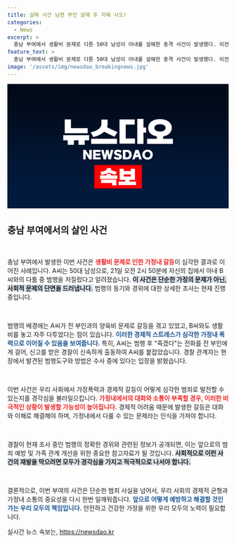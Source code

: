 ```yaml
---
title: 살해 사건 남편 부인 살해 후 자해 시도!
categories:
  - News
excerpt: >
  충남 부여에서 생활비 문제로 다툰 50대 남성이 아내를 살해한 충격 사건이 발생했다. 이전 부인과의 양육비 갈등까지 얽힌 이 사건의 전말은 무엇일까? 경찰 조사에서 밝혀질 숨겨진 진실이 궁금하다.
feature_text: >
  충남 부여에서 생활비 문제로 다툰 50대 남성이 아내를 살해한 충격 사건이 발생했다. 이전 부인과의 양육비 갈등까지 얽힌 이 사건의 전말은 무엇일까? 경찰 조사에서 밝혀질 숨겨진 진실이 궁금하다.
image: '/assets/img/newsdao_breakingnews.jpg'
---
```


<p><img src="/assets/img/newsdao_breakingnews.jpg" alt="flaretime 속보" /></p>

<h2 data-ke-size="size26">충남 부여에서의 살인 사건</h2>

<p data-ke-size="size16">&nbsp;</p>

<p>충남 부여에서 발생한 이번 사건은 <b><span style="color: #ee2323;">생활비 문제로 인한 가정내 갈등</span></b>이 심각한 결과로 이어진 사례입니다. A씨는 50대 남성으로, 21일 오전 2시 50분에 자신의 집에서 아내 B씨와의 다툼 중 범행을 저질렀다고 알려졌습니다. <b><span style="background-color: #21538527;">이 사건은 단순한 가정의 문제가 아닌, 사회적 문제의 단면을 드러냅니다.</span></b> 범행의 동기와 경위에 대한 상세한 조사는 현재 진행 중입니다.</p>

<p data-ke-size="size16">&nbsp;</p>

<p>범행의 배경에는 A씨가 전 부인과의 양육비 문제로 갈등을 겪고 있었고, B씨와도 생활비를 놓고 자주 다투었다는 점이 있습니다. <b><span style="color: #1a5490;">이러한 경제적 스트레스가 심각한 가정내 폭력으로 이어질 수 있음을 보여줍니다.</span></b> 특히, A씨는 범행 후 "죽겠다"는 전화를 전 부인에게 걸어, 신고를 받은 경찰이 신속하게 출동하여 A씨를 붙잡았습니다. 경찰 관계자는 현장에서 발견된 범행도구와 방법은 수사 중에 있다는 입장을 밝혔습니다.</p>

<p data-ke-size="size16">&nbsp;</p>

<p>이번 사건은 우리 사회에서 가정폭력과 경제적 갈등이 어떻게 심각한 범죄로 발전할 수 있는지를 경각심을 불러일으킵니다. <b><span style="color: #ee2323;">가정내에서의 대화와 소통이 부족할 경우, 이러한 비극적인 상황이 발생할 가능성이 높아집니다.</span></b> 경제적 어려움 때문에 발생한 갈등은 대화와 이해로 해결해야 하며, 가정내에서 다룰 수 있는 문제라는 인식을 가져야 합니다.</p>

<p data-ke-size="size16">&nbsp;</p>

<p>경찰이 현재 조사 중인 범행의 정확한 경위와 관련된 정보가 공개되면, 이는 앞으로의 범죄 예방 및 가족 관계 개선을 위한 중요한 참고자료가 될 것입니다. <b><span style="background-color: #21538527;">사회적으로 이런 사건의 재발을 막으려면 모두가 경각심을 가지고 적극적으로 나서야 합니다.</span></b></p>

<p data-ke-size="size16">&nbsp;</p>

<p>결론적으로, 이번 부여의 사건은 단순한 범죄 사실을 넘어서, 우리 사회의 경제적 균형과 가정내 소통의 중요성을 다시 한번 일깨워줍니다. <b><span style="color: #1a5490;">앞으로 어떻게 예방하고 해결할 것인가는 우리 모두의 책임입니다.</span></b> 안전하고 건강한 가정을 위한 우리 모두의 노력이 필요합니다.</p>
실시간 뉴스 속보는, <a href="https://newsdao.kr" rel="dofollow">https://newsdao.kr</a>


